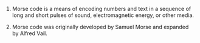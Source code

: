 1.  Morse code is a means of encoding numbers and text in a sequence of long and short pulses of sound, electromagnetic energy, or other media. 
    
2.  Morse code was originally developed by Samuel Morse and expanded by Alfred Vail. 
	
	
		  
		  
